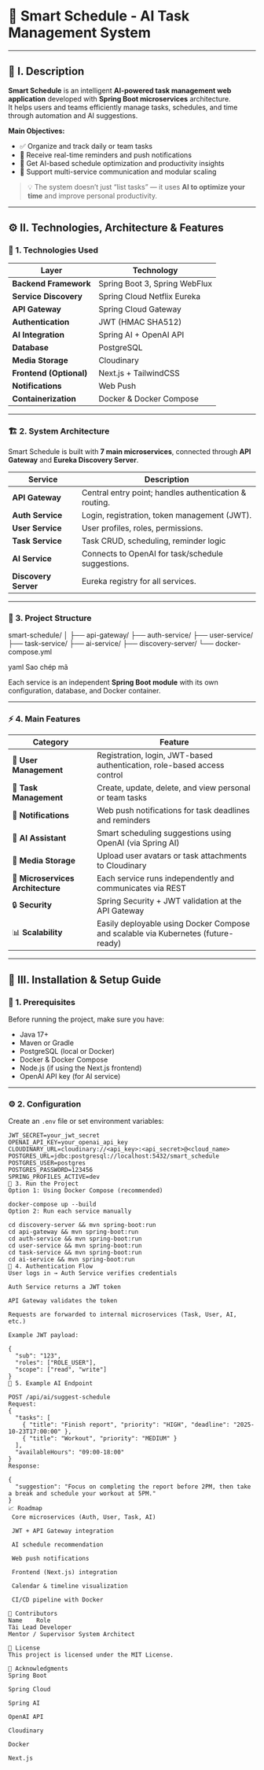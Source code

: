 # 🧠 Smart Schedule - AI Task Management System

---

## 📝 I. Description

**Smart Schedule** is an intelligent **AI-powered task management web application** developed with **Spring Boot microservices** architecture.  
It helps users and teams efficiently manage tasks, schedules, and time through automation and AI suggestions.

**Main Objectives:**
- ✅ Organize and track daily or team tasks  
- 🔔 Receive real-time reminders and push notifications  
- 🤖 Get AI-based schedule optimization and productivity insights  
- 💬 Support multi-service communication and modular scaling  

> 💡 The system doesn’t just “list tasks” — it uses **AI to optimize your time** and improve personal productivity.

---

## ⚙️ II. Technologies, Architecture & Features

### 🧩 1. Technologies Used

| Layer | Technology |
|-------|-------------|
| **Backend Framework** | Spring Boot 3, Spring WebFlux |
| **Service Discovery** | Spring Cloud Netflix Eureka |
| **API Gateway** | Spring Cloud Gateway |
| **Authentication** | JWT (HMAC SHA512) |
| **AI Integration** | Spring AI + OpenAI API |
| **Database** | PostgreSQL |
| **Media Storage** | Cloudinary |
| **Frontend (Optional)** | Next.js + TailwindCSS |
| **Notifications** | Web Push |
| **Containerization** | Docker & Docker Compose |

---

### 🏗️ 2. System Architecture

Smart Schedule is built with **7 main microservices**, connected through **API Gateway** and **Eureka Discovery Server**.

| Service | Description |
|----------|-------------|
| **API Gateway** | Central entry point; handles authentication & routing. |
| **Auth Service** | Login, registration, token management (JWT). |
| **User Service** | User profiles, roles, permissions. |
| **Task Service** | Task CRUD, scheduling, reminder logic | Push notifications
| **AI Service** | Connects to OpenAI for task/schedule suggestions. |
| **Discovery Server** | Eureka registry for all services. |

---

### 🧱 3. Project Structure

smart-schedule/
│
├── api-gateway/
├── auth-service/
├── user-service/
├── task-service/
├── ai-service/
├── discovery-server/
└── docker-compose.yml

yaml
Sao chép mã

Each service is an independent **Spring Boot module** with its own configuration, database, and Docker container.

---

### ⚡ 4. Main Features

| Category | Feature |
|-----------|----------|
| 👤 **User Management** | Registration, login, JWT-based authentication, role-based access control |
| 📅 **Task Management** | Create, update, delete, and view personal or team tasks |
| 🔔 **Notifications** | Web push notifications for task deadlines and reminders |
| 🤖 **AI Assistant** | Smart scheduling suggestions using OpenAI (via Spring AI) |
| 💾 **Media Storage** | Upload user avatars or task attachments to Cloudinary |
| 🧩 **Microservices Architecture** | Each service runs independently and communicates via REST |
| 🔒 **Security** | Spring Security + JWT validation at the API Gateway |
| 📊 **Scalability** | Easily deployable using Docker Compose and scalable via Kubernetes (future-ready) |

---

## 🧰 III. Installation & Setup Guide

### 🐳 1. Prerequisites
Before running the project, make sure you have:
- Java 17+  
- Maven or Gradle  
- PostgreSQL (local or Docker)  
- Docker & Docker Compose  
- Node.js (if using the Next.js frontend)  
- OpenAI API key (for AI service)  

---

### ⚙️ 2. Configuration

Create an `.env` file or set environment variables:

```env
JWT_SECRET=your_jwt_secret
OPENAI_API_KEY=your_openai_api_key
CLOUDINARY_URL=cloudinary://<api_key>:<api_secret>@<cloud_name>
POSTGRES_URL=jdbc:postgresql://localhost:5432/smart_schedule
POSTGRES_USER=postgres
POSTGRES_PASSWORD=123456
SPRING_PROFILES_ACTIVE=dev
🧩 3. Run the Project
Option 1: Using Docker Compose (recommended)

docker-compose up --build
Option 2: Run each service manually

cd discovery-server && mvn spring-boot:run
cd api-gateway && mvn spring-boot:run
cd auth-service && mvn spring-boot:run
cd user-service && mvn spring-boot:run
cd task-service && mvn spring-boot:run
cd ai-service && mvn spring-boot:run
🔐 4. Authentication Flow
User logs in → Auth Service verifies credentials

Auth Service returns a JWT token

API Gateway validates the token

Requests are forwarded to internal microservices (Task, User, AI, etc.)

Example JWT payload:

{
  "sub": "123",
  "roles": ["ROLE_USER"],
  "scope": ["read", "write"]
}
🤖 5. Example AI Endpoint

POST /api/ai/suggest-schedule
Request:
{
  "tasks": [
    { "title": "Finish report", "priority": "HIGH", "deadline": "2025-10-23T17:00:00" },
    { "title": "Workout", "priority": "MEDIUM" }
  ],
  "availableHours": "09:00-18:00"
}
Response:

{
  "suggestion": "Focus on completing the report before 2PM, then take a break and schedule your workout at 5PM."
}
📈 Roadmap
 Core microservices (Auth, User, Task, AI)

 JWT + API Gateway integration

 AI schedule recommendation

 Web push notifications

 Frontend (Next.js) integration

 Calendar & timeline visualization

 CI/CD pipeline with Docker

👥 Contributors
Name	Role
Tài	Lead Developer
Mentor / Supervisor	System Architect

📄 License
This project is licensed under the MIT License.

🌟 Acknowledgments
Spring Boot

Spring Cloud

Spring AI

OpenAI API

Cloudinary

Docker

Next.js

